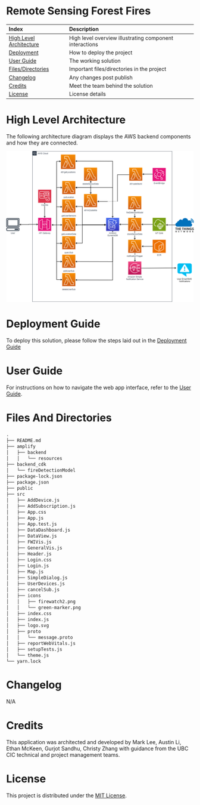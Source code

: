 # Remote Sensing Forest Fires

| Index                                               | Description                                             |
| :-------------------------------------------------- | :------------------------------------------------------ |
| [High Level Architecture](#High-Level-Architecture) | High level overview illustrating component interactions |
| [Deployment](#Deployment-Guide)                     | How to deploy the project                               |
| [User Guide](#User-Guide)                           | The working solution                                    |
| [Files/Directories](#Files-And-Directories)         | Important files/directories in the project              |
| [Changelog](#Changelog)                             | Any changes post publish                                |
| [Credits](#Credits)                                 | Meet the team behind the solution                       |
| [License](#License)                                 | License details                                         |

# High Level Architecture

The following architecture diagram displays the AWS backend components and how they are connected. 

![Alt text](./docs/images/architecture.png "Architecture")

# Deployment Guide

To deploy this solution, please follow the steps laid out in the [Deployment Guide](<docs/Deployment guide.pdf>)

# User Guide

For instructions on how to navigate the web app interface, refer to the [User Guide](<docs/User guide.pdf>).

# Files And Directories

```text
.
├── README.md
├── amplify
│   ├── backend
│   │   └── resources
├── backend_cdk
│   └── fireDetectionModel
├── package-lock.json
├── package.json
├── public
├── src
│   ├── AddDevice.js
│   ├── AddSubscription.js
│   ├── App.css
│   ├── App.js
│   ├── App.test.js
│   ├── DataDashboard.js
│   ├── DataView.js
│   ├── FWIVis.js
│   ├── GeneralVis.js
│   ├── Header.js
│   ├── Login.css
│   ├── Login.js
│   ├── Map.js
│   ├── SimpleDialog.js
│   ├── UserDevices.js
│   ├── cancelSub.js
│   ├── icons
│   │   ├── firewatch2.png
│   │   └── green-marker.png
│   ├── index.css
│   ├── index.js
│   ├── logo.svg
│   ├── proto
│   │   └── message.proto
│   ├── reportWebVitals.js
│   ├── setupTests.js
│   └── theme.js
└── yarn.lock
```

# Changelog
N/A

# Credits

This application was architected and developed by Mark Lee, Austin Li, Ethan McKeen, Gurjot Sandhu, Christy Zhang with guidance from the UBC CIC technical and project management teams.

# License

This project is distributed under the [MIT License](LICENSE).